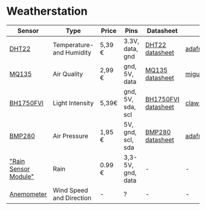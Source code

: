 # Weatherstation


|Sensor|Type|Price|Pins|Datasheet|Library|
|--|--|--|--|--|--|
|[DHT22](https://eckstein-shop.de/DHT22DigitalTemperatur-undFeuchtigkeits-Sensor-ModulAM2302mitJumperkabel)|Temperature- and Humidity|5,39 €|3.3V, data, gnd|[DHT22 datasheet](https://components101.com/sites/default/files/component_datasheet/DHT22%20Sensor%20Datasheet.pdf)|[adafruit/DHT-sensor-library](https://github.com/adafruit/DHT-sensor-library)
|[MQ135](https://eckstein-shop.de/KeyestudioMQ-135BenzeneSulfideAirQualitySensorSnO2ModuleforArduino)|Air Quality|2,99 €|gnd, 5V, data|[MQ135 datasheet](https://www.winsen-sensor.com/d/files/PDF/Semiconductor%20Gas%20Sensor/MQ135%20(Ver1.4)%20-%20Manual.pdf)|[miguel5612/MQSensorsLib](https://github.com/miguel5612/MQSensorsLib)
|[BH1750FVI](https://eckstein-shop.de/M5Stack-Dlight-Unit-Ambient-Light-Sensor-BH1750FVI-TR)|Light Intensity|5,39€|gnd, 5V, sda, scl|[BH1750FVI datasheet](https://www.mouser.com/datasheet/2/348/bh1750fvi-e-186247.pdf)|[claws/BH1750](https://github.com/claws/BH1750)
|[BMP280](https://eckstein-shop.de/BMP280-Air-Preasure-Luftdruck-Sensor-I2C-fuer-Arduino-Raspberry-Pi)|Air Pressure|1,95 €|5V, gnd, scl, sda|[BMP280 datasheet](https://www.bosch-sensortec.com/media/boschsensortec/downloads/datasheets/bst-bmp280-ds001.pdf)|[adafruit/Adafruit_BMP280_Library](https://github.com/adafruit/Adafruit_BMP280_Library)|
|["Rain Sensor Module"](https://eckstein-shop.de/LuftfeuchtigkeitRegentropfenErkennungSensorModulRegensensorfC3BCrArduino)|Rain|0.99 €|3,3-5V, gnd, data|-|-|
|[Anemometer]()|Wind Speed and Direction| - |?|-|-|
